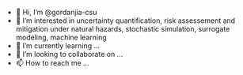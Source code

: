 - 👋 Hi, I’m @gordanjia-csu
- 👀 I’m interested in uncertainty quantification, risk assessement and mitigation under natural hazards, stochastic simulation, surrogate modeling, machine learning
- 🌱 I’m currently learning ...
- 💞️ I’m looking to collaborate on ...
- 📫 How to reach me ...

<!---
gordanjia-csu/gordanjia-csu is a ✨ special ✨ repository because its `README.md` (this file) appears on your GitHub profile.
You can click the Preview link to take a look at your changes.
--->
